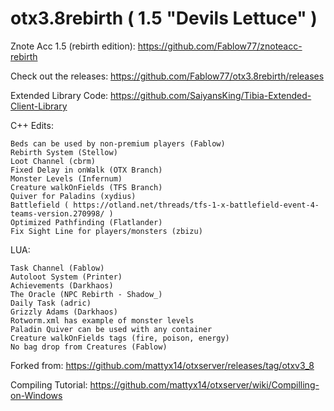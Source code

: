 # otx3.8rebirth ( 1.5 "Devils Lettuce" )

Znote Acc 1.5 (rebirth edition): https://github.com/Fablow77/znoteacc-rebirth
	
Check out the releases: https://github.com/Fablow77/otx3.8rebirth/releases

Extended Library Code: https://github.com/SaiyansKing/Tibia-Extended-Client-Library

C++ Edits:

    Beds can be used by non-premium players (Fablow)
    Rebirth System (Stellow)
    Loot Channel (cbrm)
    Fixed Delay in onWalk (OTX Branch)
    Monster Levels (Infernum)
    Creature walkOnFields (TFS Branch)
    Quiver for Paladins (xydius)
    Battlefield ( https://otland.net/threads/tfs-1-x-battlefield-event-4-teams-version.270998/ )
    Optimized Pathfinding (Flatlander)
    Fix Sight Line for players/monsters (zbizu)
	
	
	

LUA:

    Task Channel (Fablow)
    Autoloot System (Printer)
    Achievements (Darkhaos)
    The Oracle (NPC Rebirth - Shadow_)
    Daily Task (adric)
    Grizzly Adams (Darkhaos)
    Rotworm.xml has example of monster levels
    Paladin Quiver can be used with any container
    Creature walkOnFields tags (fire, poison, energy)
    No bag drop from Creatures (Fablow)

Forked from: https://github.com/mattyx14/otxserver/releases/tag/otxv3_8

Compiling Tutorial: https://github.com/mattyx14/otxserver/wiki/Compilling-on-Windows
